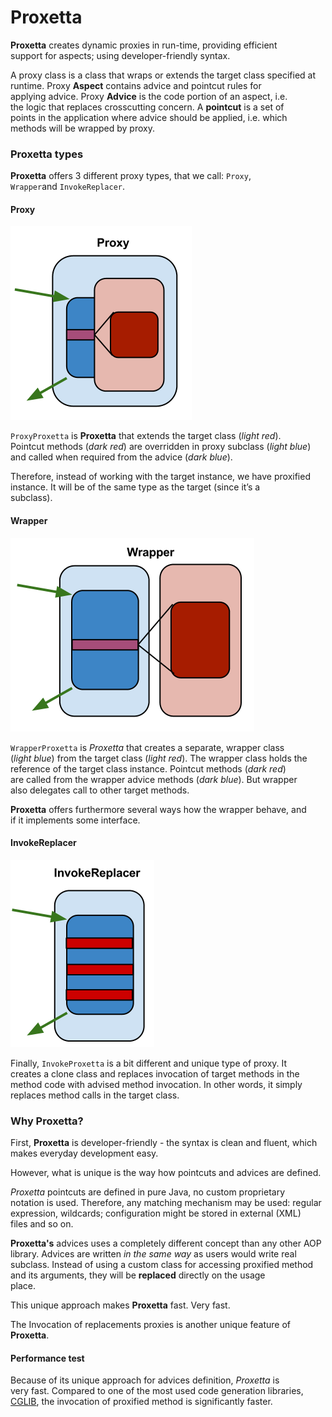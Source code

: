 # Proxetta

**Proxetta** creates dynamic proxies in run-time, providing efficient  
support for aspects; using developer-friendly syntax.

A proxy class is a class that wraps or extends the target class specified at  
runtime. Proxy **Aspect** contains advice and pointcut rules for  
applying advice. Proxy **Advice** is the code portion of an aspect, i.e.  
the logic that replaces crosscutting concern. A **pointcut** is a set of  
points in the application where advice should be applied, i.e. which  
methods will be wrapped by proxy.

### Proxetta types

**Proxetta** offers 3 different proxy types, that we call: `Proxy`,  
`Wrapper`and `InvokeReplacer`.

#### Proxy <a id="proxy"></a>

![](.gitbook/assets/proxyproxetta.png)

`ProxyProxetta` is **Proxetta** that extends the target class \(_light red_\).  
Pointcut methods \(_dark red_\) are overridden in proxy subclass \(_light blue_\)  
and called when required from the advice \(_dark blue_\).

Therefore, instead of working with the target instance, we have proxified  
instance. It will be of the same type as the target \(since it’s a  
subclass\).

#### Wrapper <a id="wrapper"></a>

![](.gitbook/assets/wrapperproxetta.png)

`WrapperProxetta` is _Proxetta_ that creates a separate, wrapper class  
\(_light blue_\) from the target class \(_light red_\). The wrapper class holds the  
reference of the target class instance. Pointcut methods \(_dark red_\)  
are called from the wrapper advice methods \(_dark blue_\). But wrapper  
also delegates call to other target methods.

**Proxetta** offers furthermore several ways how the wrapper behave, and  
if it implements some interface.

#### InvokeReplacer <a id="invokereplacer"></a>

![](.gitbook/assets/invokeproxetta.png)

Finally, `InvokeProxetta` is a bit different and unique type of proxy. It  
creates a clone class and replaces invocation of target methods in the  
method code with advised method invocation. In other words, it simply  
replaces method calls in the target class.

### Why Proxetta? <a id="whyproxetta"></a>

First, **Proxetta** is developer-friendly - the syntax is clean and fluent, which makes everyday development easy.

However, what is unique is the way how pointcuts and advices are defined.

_Proxetta_ pointcuts are defined in pure Java, no custom proprietary  
notation is used. Therefore, any matching mechanism may be used: regular  
expression, wildcards; configuration might be stored in external \(XML\)  
files and so on.

**Proxetta's** advices uses a completely different concept than any other AOP  
library. Advices are written _in the same way_ as users would write real  
subclass. Instead of using a custom class for accessing proxified method  
and its arguments, they will be **replaced** directly on the usage  
place.

This unique approach makes **Proxetta** fast. Very fast.

The Invocation of replacements proxies is another unique feature of **Proxetta**.

#### Performance test <a id="performancetest"></a>

Because of its unique approach for advices definition, _Proxetta_ is  
very fast. Compared to one of the most used code generation libraries,  
[CGLIB](http://cglib.sourceforge.net/), the invocation of proxified method is significantly faster.


